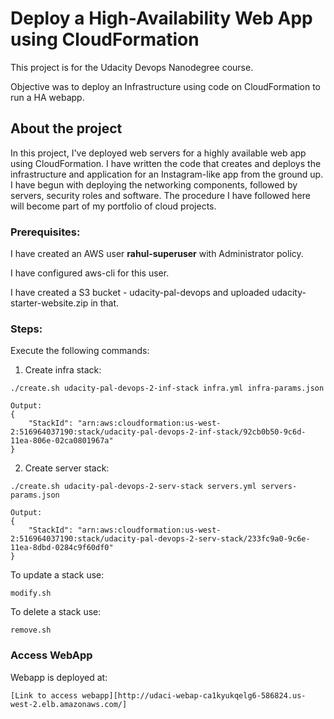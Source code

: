 # Deploy a High-Availability Web App using CloudFormation
This project is for the Udacity Devops Nanodegree course.

Objective was to deploy an Infrastructure using code on CloudFormation to run a HA webapp.


## About the project

In this project, I've deployed web servers for a highly available web app using CloudFormation. I have written the code that creates and deploys the infrastructure and application for an Instagram-like app from the ground up. I have begun with deploying the networking components, followed by servers, security roles and software. The procedure I have followed here will become part of my portfolio of cloud projects. 


### Prerequisites:

I have created an AWS user <b>rahul-superuser</b> with Administrator policy. 

I have configured aws-cli for this user.

I have created a S3 bucket - udacity-pal-devops and uploaded udacity-starter-website.zip in that. 


### Steps:

Execute the following commands:
1) Create infra stack:
```
./create.sh udacity-pal-devops-2-inf-stack infra.yml infra-params.json
```

```
Output:
{
    "StackId": "arn:aws:cloudformation:us-west-2:516964037190:stack/udacity-pal-devops-2-inf-stack/92cb0b50-9c6d-11ea-806e-02ca0801967a"
}
```

2) Create server stack:
```
./create.sh udacity-pal-devops-2-serv-stack servers.yml servers-params.json
```

```
Output:
{
    "StackId": "arn:aws:cloudformation:us-west-2:516964037190:stack/udacity-pal-devops-2-serv-stack/233fc9a0-9c6e-11ea-8dbd-0284c9f60df0"
}
```

To update a stack use: 
```
modify.sh
```

To delete a stack use: 
```
remove.sh
```


### Access WebApp

Webapp is deployed at:
```
[Link to access webapp][http://udaci-webap-ca1kyukqelg6-586824.us-west-2.elb.amazonaws.com/]
```
